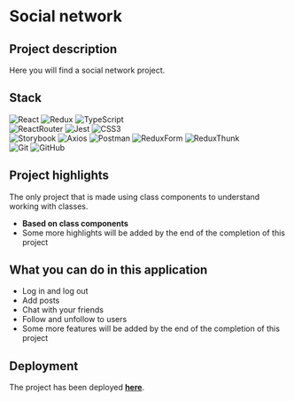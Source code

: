 # Social network

## Project description
Here you will find a social network project.

## Stack

![React](https://img.shields.io/badge/react-1.svg?style=for-the-badge&logo=react&labelColor=20232a&color=514f4f)
![Redux](https://img.shields.io/badge/redux-1.svg?style=for-the-badge&logo=redux&labelColor=20232a&color=514f4f&logoColor=6F3FB3)
![TypeScript](https://img.shields.io/badge/TypeScript-1.svg?style=for-the-badge&logo=TypeScript&labelColor=20232a&color=514f4f)  
![ReactRouter](https://img.shields.io/badge/React_Router-1.svg?style=for-the-badge&logo=ReactRouter&labelColor=20232a&color=514f4f)
![Jest](https://img.shields.io/badge/Jest-1.svg?style=for-the-badge&logo=Jest&labelColor=20232a&color=514f4f&logoColor=red)
![CSS3](https://img.shields.io/badge/css3-%231572B6.svg?style=for-the-badge&logo=css3&labelColor=20232a&color=514f4f&logoColor=blue)  
![Storybook](https://img.shields.io/badge/-Storybook-FF4785?style=for-the-badge&logo=storybook&labelColor=20232a&color=514f4f)
![Axios](https://img.shields.io/badge/Axios-1.svg?style=for-the-badge&logo=Axios&labelColor=20232a&color=514f4f)
![Postman](https://img.shields.io/badge/Postman-FF6C37?style=for-the-badge&logo=postman&labelColor=20232a&color=514f4f)
![ReduxForm](https://img.shields.io/badge/Redux_Form-1.svg?style=for-the-badge&logo=Axios&labelColor=20232a&color=514f4f)
![ReduxThunk](https://img.shields.io/badge/Redux_Thunk-1.svg?style=for-the-badge&logo=ReduxThunk&labelColor=20232a&color=514f4f)  
![Git](https://img.shields.io/badge/git-%23F05033.svg?style=for-the-badge&logo=git&labelColor=20232a&color=514f4f)
![GitHub](https://img.shields.io/badge/GitHub-1.svg?style=for-the-badge&logo=GitHub&labelColor=20232a&color=514f4f)

## Project highlights

The only project that is made using class components to understand working with classes.
- **Based on class components**
- Some more highlights will be added by the end of the completion of this project

## What you can do in this application
- Log in and log out
- Add posts
- Chat with your friends
- Follow and unfollow to users
- Some more features will be added by the end of the completion of this project


## Deployment
The project has been deployed **[here](https://TonyFinder.github.io/Social-network)**.